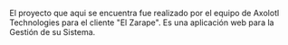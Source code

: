 El proyecto que aqui se encuentra fue realizado por el equipo de Axolotl Technologies para el cliente "El Zarape".
Es una aplicación web para la Gestión de su Sistema.
